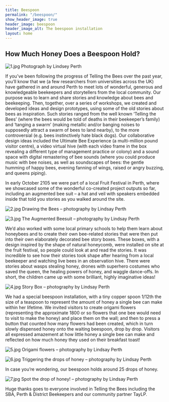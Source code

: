 ```yaml
---
title: Beespoon
permalink: "/beespoon/"
show_header_image: true
header_image: beespoon
header_image_alt: The beespoon installation
layout: home
---
```



## How Much Honey Does a Beespoon Hold?

![1.jpg](/uploads/1.jpg)
Photograph by Lindsey Perth

If you’ve been following the progress of Telling the Bees over the past year, you’ll know that we (a few researchers from universities across the UK) have gathered in and around Perth to meet lots of wonderful, generous and knowledgeable beekeepers and storytellers from the local community. Our purpose was to learn and share stories and knowledge about bees and beekeeping. Then, together, over a series of workshops, we created and developed ideas and design prototypes, using some of the old stories about bees as inspiration. Such stories ranged from the well known ‘Telling the Bees’ (where the bees would be told of deaths in their beekeeper’s family) and ‘tanging a swarm’ (making metallic and/or banging noises to supposedly attract a swarm of bees to land nearby), to the more controversial (e.g. bees instinctively hate black dogs). Our collaborative design ideas included the Ultimate Bee Experience (a multi-million pound visitor centre), a video virtual hive (with each video frame in the box revealing a different type of management practice or colony) and a sound space with digital remastering of bee sounds (where you could produce music with bee noises, as well as soundscapes of bees: the gentle humming of happy bees, evening fanning of wings, raised or angry buzzing, and queens piping).

In early October 2105 we were part of a local Fruit Festival in Perth, where we showcased some of the wonderful co-created project outputs so far, including an augmented bee suit – a hat and veil with speakers embedded inside that told you stories as you walked around the site.

![2.jpg](/uploads/2.jpg)
Drawing the Bees – photography by Lindsay Perth

![3.jpg](/uploads/3.jpg)
The Augmented Beesuit – photography by Lindsay Perth

We’d also worked with some local primary schools to help them learn about honeybees and to create their own bee-related stories that were then put into their own elaborately decorated bee story boxes. These boxes, with a design inspired by the shape of natural honeycomb, were installed on site at the fruit festival, so people could look at and read the stories. It was incredible to see how their stories took shape after hearing from a local beekeeper and watching live bees in an observation hive. There were stories about wasps stealing honey, drones with superhero costumes who saved the queen, the healing powers of honey, and waggle dance-offs. In short, the children came up with some brilliant, highly imaginative ideas!

![4.jpg](/uploads/4.jpg)
Story Box – photography by Lindsay Perth

We had a special beespoon installation, with a tiny copper spoon 1/12th the size of a teaspoon to represent the amount of honey a single bee can make within her lifetime. We invited visitors to create origami flowers (representing the approximate 1800 or so flowers that one bee would need to visit to make the honey) and place them on the wall; and then to press a button that counted how many flowers had been created, which in turn slowly dispensed honey onto the waiting beespoon, drop by drop. Visitors all expressed amazement at how little honey a single bee can make and reflected on how much honey they used on their breakfast toast!

![5.jpg](/uploads/5.jpg)
Origami flowers – photography by Lindsay Perth

![6.jpg](/uploads/6.jpg)
Triggering the drops of honey – photography by Lindsay Perth

In case you’re wondering, our beespoon holds around 25 drops of honey.

![7.jpg](/uploads/7.jpg)
Spot the drop of honey! – photography by Lindsay Perth

Huge thanks goes to everyone involved in Telling the Bees including the SBA, Perth & District Beekeepers and our community partner TayLP.
